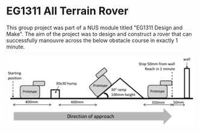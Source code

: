 # EG1311 All Terrain Rover

This group project was part of a NUS module titled "EG1311 Design and Make". The aim of the project was to design and construct a rover that can successfully manouvre across the below obstacle course in exactly 1 minute.

![Obstacle Course](obstacle_course.png)
